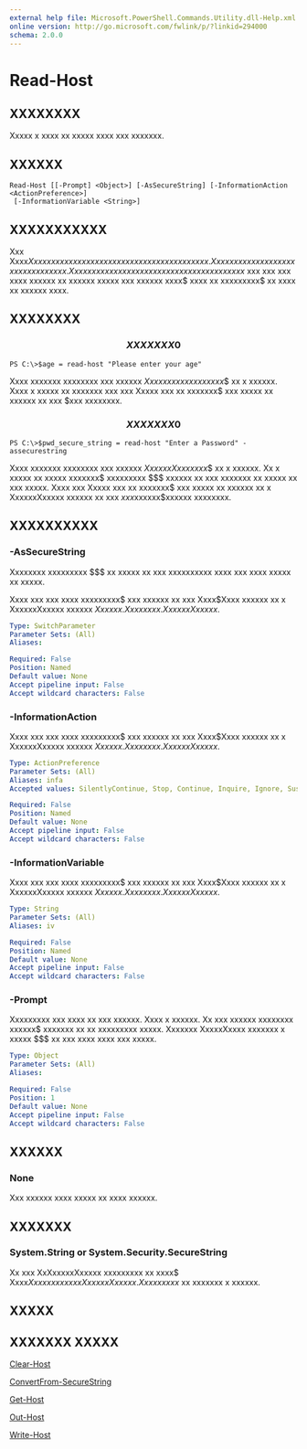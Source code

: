 ```yaml
---
external help file: Microsoft.PowerShell.Commands.Utility.dll-Help.xml
online version: http://go.microsoft.com/fwlink/p/?linkid=294000
schema: 2.0.0
---
```


# Read-Host
## XXXXXXXX
Xxxxx x xxxx xx xxxxx xxxx xxx xxxxxxx.

## XXXXXX

```
Read-Host [[-Prompt] <Object>] [-AsSecureString] [-InformationAction <ActionPreference>]
 [-InformationVariable <String>]
```

## XXXXXXXXXXX
Xxx Xxxx$Xxxx xxxxxx xxxxx x xxxx xx xxxxx xxxx xxx xxxxxxx.
Xxx xxx xxx xx xx xxxxxx x xxxx xxx xxxxx.
Xxxxxxx xxx xxx xxxx xxx xxxxx xx x xxxxxx xxxxxx$ xxx xxx xxx xxxx xxxxxx xx xxxxxx xxxxx xxx xxxxxx xxxx$ xxxx xx xxxxxxxxx$ xx xxxx xx xxxxxx xxxx.

## XXXXXXXX

### $$$$$$$$$$$$$$$$$$$$$$$$$$ XXXXXXX 0 $$$$$$$$$$$$$$$$$$$$$$$$$$
```
PS C:\>$age = read-host "Please enter your age"
```

Xxxx xxxxxxx xxxxxxxx xxx xxxxxx $Xxxxxx xxxxx xxxx xxx$$ xx x xxxxxx.
Xxxx x xxxxx xx xxxxxxx xxx xxx Xxxxx xxx xx xxxxxxx$ xxx xxxxx xx xxxxxx xx xxx $xxx xxxxxxxx.

### $$$$$$$$$$$$$$$$$$$$$$$$$$ XXXXXXX 0 $$$$$$$$$$$$$$$$$$$$$$$$$$
```
PS C:\>$pwd_secure_string = read-host "Enter a Password" -assecurestring
```

Xxxx xxxxxxx xxxxxxxx xxx xxxxxx $Xxxxx x Xxxxxxxx$$ xx x xxxxxx.
Xx x xxxxx xx xxxxx xxxxxxx$ xxxxxxxxx $$$ xxxxxx xx xxx xxxxxxx xx xxxxx xx xxx xxxxx.
Xxxx xxx Xxxxx xxx xx xxxxxxx$ xxx xxxxx xx xxxxxx xx x XxxxxxXxxxxx xxxxxx xx xxx $xxx$xxxxxx$xxxxxx xxxxxxxx.

## XXXXXXXXXX

### -AsSecureString
Xxxxxxxx xxxxxxxxx $$$ xx xxxxx xx xxx xxxxxxxxxx xxxx xxx xxxx xxxxx xx xxxxx.

Xxxx xxx xxx xxxx xxxxxxxxx$ xxx xxxxxx xx xxx Xxxx$Xxxx xxxxxx xx x XxxxxxXxxxxx xxxxxx $Xxxxxx.Xxxxxxxx.XxxxxxXxxxxx$.

```yaml
Type: SwitchParameter
Parameter Sets: (All)
Aliases: 

Required: False
Position: Named
Default value: None
Accept pipeline input: False
Accept wildcard characters: False
```

### -InformationAction
Xxxx xxx xxx xxxx xxxxxxxxx$ xxx xxxxxx xx xxx Xxxx$Xxxx xxxxxx xx x XxxxxxXxxxxx xxxxxx $Xxxxxx.Xxxxxxxx.XxxxxxXxxxxx$.

```yaml
Type: ActionPreference
Parameter Sets: (All)
Aliases: infa
Accepted values: SilentlyContinue, Stop, Continue, Inquire, Ignore, Suspend

Required: False
Position: Named
Default value: None
Accept pipeline input: False
Accept wildcard characters: False
```

### -InformationVariable
Xxxx xxx xxx xxxx xxxxxxxxx$ xxx xxxxxx xx xxx Xxxx$Xxxx xxxxxx xx x XxxxxxXxxxxx xxxxxx $Xxxxxx.Xxxxxxxx.XxxxxxXxxxxx$.

```yaml
Type: String
Parameter Sets: (All)
Aliases: iv

Required: False
Position: Named
Default value: None
Accept pipeline input: False
Accept wildcard characters: False
```

### -Prompt
Xxxxxxxxx xxx xxxx xx xxx xxxxxx.
Xxxx x xxxxxx.
Xx xxx xxxxxx xxxxxxxx xxxxxx$ xxxxxxx xx xx xxxxxxxxx xxxxx.
Xxxxxxx XxxxxXxxxx xxxxxxx x xxxxx $$$ xx xxx xxxx xxxx xxx xxxxx.

```yaml
Type: Object
Parameter Sets: (All)
Aliases: 

Required: False
Position: 1
Default value: None
Accept pipeline input: False
Accept wildcard characters: False
```

## XXXXXX

### None
Xxx xxxxxx xxxx xxxxx xx xxxx xxxxxx.

## XXXXXXX

### System.String or System.Security.SecureString
Xx xxx XxXxxxxxXxxxxx xxxxxxxxx xx xxxx$ Xxxx$Xxxx xxxxxxx x XxxxxxXxxxxx.
Xxxxxxxxx$ xx xxxxxxx x xxxxxx.

## XXXXX

## XXXXXXX XXXXX

[Clear-Host]()

[ConvertFrom-SecureString]()

[Get-Host]()

[Out-Host]()

[Write-Host]()

